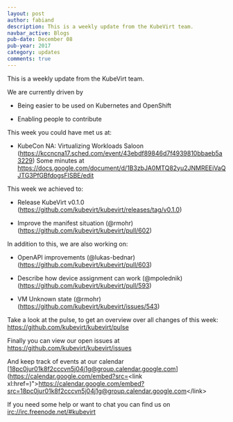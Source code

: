 ```yaml
---
layout: post
author: fabiand
description: This is a weekly update from the KubeVirt team.
navbar_active: Blogs
pub-date: December 08
pub-year: 2017
category: updates
comments: true
---
```


This is a weekly update from the KubeVirt team.

We are currently driven by

-   Being easier to be used on Kubernetes and OpenShift

-   Enabling people to contribute

<!-- more -->
This week you could have met us at:

-   KubeCon NA: Virtualizing Workloads Saloon
    (<https://kccncna17.sched.com/event/43ebdf89846d7f4939810bbaeb5a3229>)
    Some minutes at
    <https://docs.google.com/document/d/1B3zbJA0MTQ82yu2JNMREEiVaQJTG3PfGBfdogsFISBE/edit>

This week we achieved to:

-   Release KubeVirt v0.1.0
    (<https://github.com/kubevirt/kubevirt/releases/tag/v0.1.0>)

-   Improve the manifest situation (@rmohr)
    (<https://github.com/kubevirt/kubevirt/pull/602>)

In addition to this, we are also working on:

-   OpenAPI improvements (@lukas-bednar)
    (<https://github.com/kubevirt/kubevirt/pull/603>)

-   Describe how device assignment can work (@mpolednik)
    (<https://github.com/kubevirt/kubevirt/pull/593>)

-   VM Unknown state (@rmohr)
    (<https://github.com/kubevirt/kubevirt/issues/543>)

Take a look at the pulse, to get an overview over all changes of this
week: <https://github.com/kubevirt/kubevirt/pulse>

Finally you can view our open issues at
<https://github.com/kubevirt/kubevirt/issues>

And keep track of events at our calendar
[18pc0jur01k8f2cccvn5j04j1g@group.calendar.google.com](https://calendar.google.com/embed?src=<link xl:href=)"&gt;https://calendar.google.com/embed?src=<18pc0jur01k8f2cccvn5j04j1g@group.calendar.google.com>&lt;/link&gt;

If you need some help or want to chat you can find us on
<irc://irc.freenode.net/#kubevirt>
